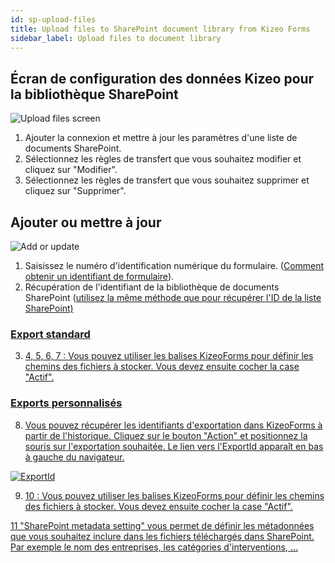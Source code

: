 ```yaml
---
id: sp-upload-files
title: Upload files to SharePoint document library from Kizeo Forms
sidebar_label: Upload files to document library
---
```


<head>
    <meta name="robots" content="noindex">
</head>

## Écran de configuration des données Kizeo pour la bibliothèque SharePoint

![Upload files screen][upfiles-01]

1. Ajouter la connexion et mettre à jour les paramètres d'une liste de documents SharePoint.
2. Sélectionnez les règles de transfert que vous souhaitez modifier et cliquez sur "Modifier".
3. Sélectionnez les règles de transfert que vous souhaitez supprimer et cliquez sur "Supprimer".

## Ajouter ou mettre à jour

![Add or update][upfiles-02]

1. Saisissez le numéro d'identification numérique du formulaire. (<a href="https://www.kizeo-forms.com/fr/obtenir-id-formulaire/" target="_blank">Comment obtenir un identifiant de formulaire</a>).
2. Récupération de l'identifiant de la bibliothèque de documents SharePoint (<a href="https://kizeo.github.io/kizeo-forms-documentations/docs/fr/sp-update-list" target="_blank">utilisez la même méthode que pour récupérer l'ID de la liste SharePoint)

### Export standard
3. 4, 5, 6, 7 : Vous pouvez utiliser les balises KizeoForms pour définir les chemins des fichiers à stocker. Vous devez ensuite cocher la case "Actif".

### Exports personnalisés

8. Vous pouvez récupérer les identifiants d'exportation dans KizeoForms à partir de l'historique. Cliquez sur le bouton "Action" et positionnez la souris sur l'exportation souhaitée. Le lien vers l'ExportId apparaît en bas à gauche du navigateur.

![ExportId][upfiles-03]

9. 10 : Vous pouvez utiliser les balises KizeoForms pour définir les chemins des fichiers à stocker. Vous devez ensuite cocher la case "Actif".

11 "SharePoint metadata setting" vous permet de définir les métadonnées que vous souhaitez inclure dans les fichiers téléchargés dans SharePoint. Par exemple le nom des entreprises, les catégories d'interventions, ...

<!-- ************************** -->
<!-- ***** Pictures List ****** -->
<!-- ************************** -->

[upfiles-01]: /kizeo-forms-documentations/img/sp/en/upload-files-01.png
[upfiles-02]: /kizeo-forms-documentations/img/sp/en/upload-files-02.png
[upfiles-03]: /kizeo-forms-documentations/img/sp/en/upload-files-03.png
[upfiles-04]: /kizeo-forms-documentations/img/sp/en/upload-files-04.png
